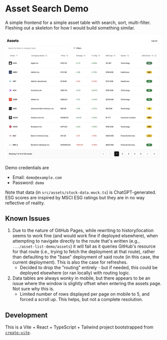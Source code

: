 # Asset Search Demo

A simple frontend for a simple asset table with search, sort, multi-filter.
Fleshing out a skeleton for how I would build something similar.

![Demo screenshot](public/table-screenshot.jpg)

Demo credentials are

- Email: `demo@example.com`
- Password: `demo`

Note that data (in `src/assets/stock-data.mock.ts`) is ChatGPT-generated. ESG scores are inspired by MSCI ESG ratings but they are in no way reflective of reality.

## Known Issues

1. Due to the nature of GitHub Pages, while rewriting to history/location seems to work fine (and would work fine if deployed elsewhere), when attempting to navigate directly to the route that's written (e.g., `.../asset-list-demo/assets`) it will fail as it queries GitHub's resource for that route (i.e., trying to fetch the deployment at that route), rather than defaulting to the "base" deployment of said route (in this case, the current deployment). This is also the case for refreshes.
   - Decided to drop the "routing" entirely - but if needed, this could be deployed elsewhere (or ran locally) with routing logic.
2. Data tables are always wonky in mobile, but there appears to be an issue where the window is slightly offset when entering the assets page. Not sure why this is.
   - Limited number of rows displayed per page on mobile to 5, and forced a scroll up. This helps, but not a complete resolution.

## Development

This is a Vite + React + TypeScript + Tailwind project bootstrapped from [`create-vite`](https://www.npmjs.com/package/create-vite).
